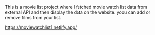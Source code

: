 This is a movie list project where I fetched movie watch list data from          
external API and then display the data on the website. yoou can add or remove films from your list.                                                                                  
 
https://moviewatchlist1.netlify.app/    
